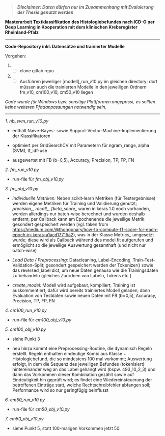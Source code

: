 > ***Disclaimer: Daten dürfen nur im Zusammenhang mit Evaluierung der Thesis genutzt werden***

**Masterarbeit Textklassifikation des Histologiebefundes nach ICD-O per Deep Learning in Kooperation mit dem klinischen Krebsregister Rheinland-Pfalz**

________________
**Code-Repository inkl. Datensätze und trainierter Modelle**

Vorgehen:

1. * [ ]   clone gitlab repo
2. * [ ]   Ausführen jeweiliger [modell]_run_v10.py im gleichen directory; dort müssen auch die trainierten Modelle in den jeweiligen Ordnern fm_v10, cm100_v10, cm50_v10 liegen

*Code wurde für Windows bzw. sonstige Plattformen angepasst, es sollten keine weiteren Pfadanpassungen notwendig sein.*

________________

*1. nb_svm_run_v10.py*

*  enthält Naive-Bayes- sowie Support-Vector-Machine-Implementierung der Klassifikatoren

*  optimiert per GridSearchCV mit Parametern für ngram_range, alpha (SVM), tf_idf-use

*  ausgewertet mit FB (b=0,5), Accuracy, Precision, TP, FP, FN

*2. fm_run_v10.py*

* run-file für *fm_obj_v10.py*

*3. fm_obj_v10.py*

* *individuelle Metriken:* Neben scikit-learn Metriken (für Testergebnisse) werden eigene Metriken für Training und Validierung genutzt; *precision_, recall_, fbeta_score_* waren
in keras 1.0 noch vorhanden, werden allerdings nur batch-wise berechnet und wurden deshalb entfernt; per Callback kann am Epochenende die jeweilige Metrik gesondert gespeichert werden (vgl. taken from https://medium.com/@thongonary/how-to-compute-f1-score-for-each-epoch-in-keras-a1acd17715a2),
was in der Klasse Metrics_ umgesetzt wurde; diese wird als Callback während des model.fit aufgerufen und ermöglicht so die jeweilige Auswertung gesamthaft (und nicht nur batch-wise)

* *Load Data / Preprocessing:* Datacleaning, Label-Encoding, Train-Test-Validation-Split; gesondert gespeichert werden der Tokenizer() sowie das reversed_label dict,
um neue Daten genauso wie die Trainingsdaten zu behandeln (gleiches Zuordnen von Labeln, Tokens etc.)

* *create_model:* Modell wird aufgebaut, kompiliert; Training ist auskommentiert, dafür wird bereits trainiertes Modell geladen; dann Evaluation von Testdaten sowie neuen Daten mit
FB (b=0,5), Accuracy, Precision, TP, FP, FN

*4. cm100_run_v10.py*

* run-file für *cm100_obj_v10.py*

*5. cm100_obj_v10.py*

* siehe Punkt 3

* neu hinzu kommt eine Preprocessing-Routine, die dynamisch Regeln erstellt. Regeln enthalten eindeutige Kombi aus Klasse + Histologiebefund, die so mindestens 100 mal vorkommt;
Auswertung erfolgt, in dem die Sequenz des jeweiligen Befundes (tokenisiert) hintereinander weg an das Label gehängt wird (bspw. 493_10_2_3) und dann das Vorkommen dieser Kombination
gezählt sowie auf Eindeutigkeit hin geprüft wird; es findet eine Wiedereinsteuerung der betroffenen Einträge statt, welche Rechtschreibfehler abfangen soll; Performance wird
so nur geringfügig beinflusst

*6. cm50_run_v10.py*

* run-file für *cm50_obj_v10.py*

*7. cm50_obj_v10.py*

* siehe Punkt 5, statt 100-maligen Vorkommen jetzt 50

